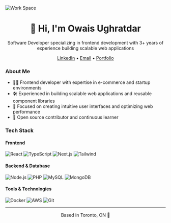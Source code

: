 ![Work Space](https://media.licdn.com/dms/image/v2/D5616AQHjsCCY0RgQDg/profile-displaybackgroundimage-shrink_350_1400/profile-displaybackgroundimage-shrink_350_1400/0/1673640374295?e=1745452800&v=beta&t=JvxwCeOEnsqg95SBjyOwN4vDSb4-8elm2ieMMFQ9UQs)
<h1 align="center">👋 Hi, I'm Owais Ughratdar</h1>

<p align="center">
  Software Developer specializing in frontend development with 3+ years of experience building scalable web applications
</p>

<p align="center">
  <a href="https://www.linkedin.com/in/owaisughratdar" target="_blank" rel="noopener noreferrer">LinkedIn</a> •
  <a href="mailto:owais.ughratdar@gmail.com">Email</a> •
  <a href="[your-portfolio-url]" target="_blank" rel="noopener noreferrer">Portfolio</a>
</p>

### About Me
* 👨‍💻 Frontend developer with expertise in e-commerce and startup environments
* 🛠️ Experienced in building scalable web applications and reusable component libraries
* 🎯 Focused on creating intuitive user interfaces and optimizing web performance
* 🌱 Open source contributor and continuous learner

### Tech Stack

#### Frontend
![React](https://img.shields.io/badge/React-20232A?style=for-the-badge&logo=react&logoColor=61DAFB)
![TypeScript](https://img.shields.io/badge/TypeScript-007ACC?style=for-the-badge&logo=typescript&logoColor=white)
![Next.js](https://img.shields.io/badge/Next.js-000000?style=for-the-badge&logo=next.js&logoColor=white)
![Tailwind](https://img.shields.io/badge/Tailwind-38B2AC?style=for-the-badge&logo=tailwind-css&logoColor=white)

#### Backend & Database
![Node.js](https://img.shields.io/badge/Node.js-43853D?style=for-the-badge&logo=node.js&logoColor=white)
![PHP](https://img.shields.io/badge/PHP-777BB4?style=for-the-badge&logo=php&logoColor=white)
![MySQL](https://img.shields.io/badge/MySQL-00000F?style=for-the-badge&logo=mysql&logoColor=white)
![MongoDB](https://img.shields.io/badge/MongoDB-4EA94B?style=for-the-badge&logo=mongodb&logoColor=white)

#### Tools & Technologies
![Docker](https://img.shields.io/badge/Docker-2496ED?style=for-the-badge&logo=docker&logoColor=white)
![AWS](https://img.shields.io/badge/AWS-232F3E?style=for-the-badge&logo=amazon-aws&logoColor=white)
![Git](https://img.shields.io/badge/Git-F05032?style=for-the-badge&logo=git&logoColor=white)

---

<p align="center">
  Based in Toronto, ON 🍁
</p>
